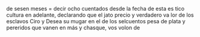 de sesen meses = decir ocho cuentados desde la fecha de esta es
tico cultura en adelante, declarando que el jato precio y verdadero va
lor de los esclavos Ciro y Desea su mugar en el de los selcuentos
pesa de plata y pereridos que vanen en más y chasque, vos volon de
